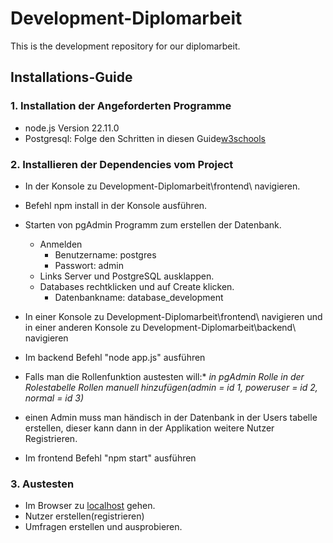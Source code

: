 # Development-Diplomarbeit
This is the development repository for our diplomarbeit.

## Installations-Guide
### 1. Installation der Angeforderten Programme
* node.js Version 22.11.0
* Postgresql: Folge den Schritten in diesen Guide[w3schools](https://www.w3schools.com/postgresql/postgresql_install.php) 

### 2. Installieren der Dependencies vom Project
* In der Konsole zu Development-Diplomarbeit\frontend\ navigieren.
* Befehl npm install in der Konsole ausführen.
* Starten von pgAdmin Programm zum erstellen der Datenbank.
    * Anmelden
        * Benutzername: postgres
        * Passwort: admin
    * Links Server und PostgreSQL ausklappen.
    * Databases rechtklicken und auf Create klicken.
        * Datenbankname: database_development

* In einer Konsole zu Development-Diplomarbeit\frontend\ navigieren
  und in einer anderen Konsole zu Development-Diplomarbeit\backend\ navigieren
* Im backend Befehl "node app.js" ausführen
* Falls man die Rollenfunktion austesten will:*
  *in pgAdmin Rolle in der Rolestabelle Rollen manuell hinzufügen(admin = id 1, poweruser = id 2, normal = id 3)*
* einen Admin muss man händisch in der Datenbank in der Users tabelle erstellen, dieser kann dann in der Applikation weitere Nutzer Registrieren.

* Im frontend Befehl "npm start" ausführen

### 3. Austesten
* Im Browser zu [localhost](http://localhost:3000/) gehen.
* Nutzer erstellen(registrieren)
* Umfragen erstellen und ausprobieren.


